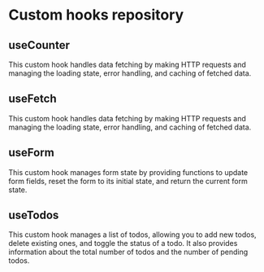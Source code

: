 # Custom hooks repository

## useCounter
This custom hook handles data fetching by making HTTP requests and managing the loading state, error handling, and caching of fetched data.

## useFetch
This custom hook handles data fetching by making HTTP requests and managing the loading state, error handling, and caching of fetched data.

## useForm
This custom hook manages form state by providing functions to update form fields, reset the form to its initial state, and return the current form state.

## useTodos
This custom hook manages a list of todos, allowing you to add new todos, delete existing ones, and toggle the status of a todo. It also provides information about the total number of todos and the number of pending todos.
